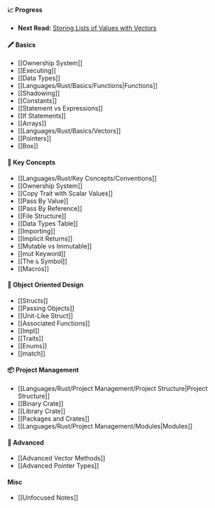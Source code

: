 #### 📈 Progress
- **Next Read:** [Storing Lists of Values with Vectors](https://doc.rust-lang.org/book/ch08-01-vectors.html)
#### 🖍️ Basics
- [[Ownership System]]
- [[Executing]]
- [[Data Types]]
- [[Languages/Rust/Basics/Functions|Functions]]
- [[Shadowing]]
- [[Constants]]
- [[Statement vs Expressions]]
- [[If Statements]]
- [[Arrays]]
- [[Languages/Rust/Basics/Vectors]]
- [[Pointers]]
- [[Box<T>]]

#### 🔑 Key Concepts
- [[Languages/Rust/Key Concepts/Conventions]]
- [[Ownership System]]
- [[Copy Trait with Scalar Values]]
- [[Pass By Value]]
- [[Pass By Reference]]
- [[File Structure]]
- [[Data Types Table]]
- [[Importing]]
- [[Implicit Returns]]
- [[Mutable vs Immutable]]
- [[mut Keyword]]
- [[The `&` Symbol]]
- [[Macros]]

#### 🧩 Object Oriented Design
- [[Structs]]
- [[Passing Objects]]
- [[Unit-Like Struct]]
- [[Associated Functions]]
- [[Impl]]
- [[Traits]]
- [[Enums]]
- [[match]]

#### 📦 Project Management
- [[Languages/Rust/Project Management/Project Structure|Project Structure]]
- [[Binary Crate]]
- [[Library Crate]]
- [[Packages and Crates]]
- [[Languages/Rust/Project Management/Modules|Modules]]

#### 🧠 Advanced
- [[Advanced Vector Methods]]
- [[Advanced Pointer Types]]


####  Misc
- [[Unfocused Notes]]
